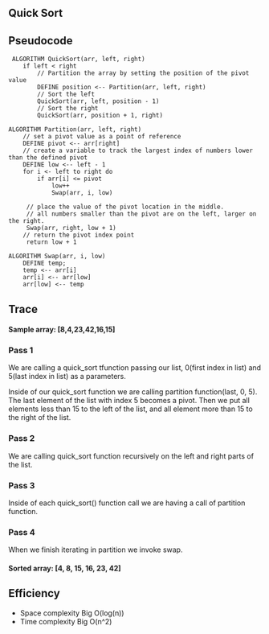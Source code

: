 ## Quick Sort


## Pseudocode

```
 ALGORITHM QuickSort(arr, left, right)
    if left < right
        // Partition the array by setting the position of the pivot value
        DEFINE position <-- Partition(arr, left, right)
        // Sort the left
        QuickSort(arr, left, position - 1)
        // Sort the right
        QuickSort(arr, position + 1, right)

ALGORITHM Partition(arr, left, right)
    // set a pivot value as a point of reference
    DEFINE pivot <-- arr[right]
    // create a variable to track the largest index of numbers lower than the defined pivot
    DEFINE low <-- left - 1
    for i <- left to right do
        if arr[i] <= pivot
            low++
            Swap(arr, i, low)

     // place the value of the pivot location in the middle.
     // all numbers smaller than the pivot are on the left, larger on the right.
     Swap(arr, right, low + 1)
    // return the pivot index point
     return low + 1

ALGORITHM Swap(arr, i, low)
    DEFINE temp;
    temp <-- arr[i]
    arr[i] <-- arr[low]
    arr[low] <-- temp

```

## Trace
#### Sample array: [8,4,23,42,16,15]

### Pass 1
We are calling a quick_sort tfunction passing our list, 0(first index in list) and 5(last index in list) as a parameters.

Inside of our quick_sort function we are calling partition function(last, 0, 5).
The last element of the list with index 5 becomes a pivot. Then we put all elements less than 15 to the left of the list, and all element more than 15 to the right of the list.


### Pass 2

We are calling quick_sort function recursively on the left and right parts of the list.



### Pass 3

Inside of each quick_sort() function call we are having a call of partition function.


### Pass 4
When we finish iterating in partition we invoke swap.


#### Sorted array: [4, 8, 15, 16, 23, 42]

## Efficiency
* Space complexity Big O(log(n))
* Time complexity Big O(n^2)
